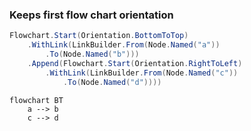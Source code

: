 ﻿### Keeps first flow chart orientation

```csharp
Flowchart.Start(Orientation.BottomToTop)
    .WithLink(LinkBuilder.From(Node.Named("a"))
        .To(Node.Named("b")))
    .Append(Flowchart.Start(Orientation.RightToLeft)
        .WithLink(LinkBuilder.From(Node.Named("c"))
            .To(Node.Named("d"))))
```

```mermaid
flowchart BT
    a --> b
    c --> d
```